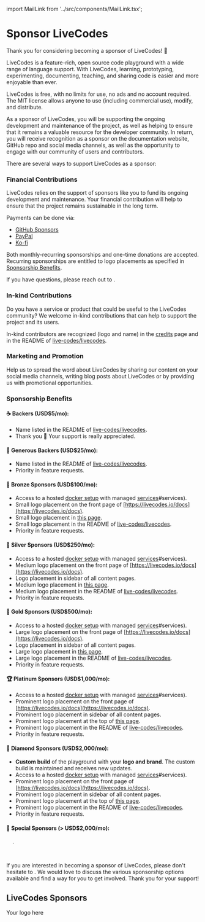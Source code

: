 import MailLink from '../src/components/MailLink.tsx';

# Sponsor LiveCodes

Thank you for considering becoming a sponsor of LiveCodes! 💚

LiveCodes is a feature-rich, open source code playground with a wide range of language support. With LiveCodes, learning, prototyping, experimenting, documenting, teaching, and sharing code is easier and more enjoyable than ever.

LiveCodes is free, with no limits for use, no ads and no account required. The MIT license allows anyone to use (including commercial use), modify, and distribute.

As a sponsor of LiveCodes, you will be supporting the ongoing development and maintenance of the project, as well as helping to ensure that it remains a valuable resource for the developer community. In return, you will receive recognition as a sponsor on the documentation website, GitHub repo and social media channels, as well as the opportunity to engage with our community of users and contributors.

There are several ways to support LiveCodes as a sponsor:

### Financial Contributions

LiveCodes relies on the support of sponsors like you to fund its ongoing development and maintenance. Your financial contribution will help to ensure that the project remains sustainable in the long term.

Payments can be done via:

- [GitHub Sponsors](https://github.com/sponsors/live-codes/)
- [PayPal](https://paypal.me/hatemhosni)
- [Ko-fi](https://ko-fi.com/hatemhosny)

Both monthly-recurring sponsorships and one-time donations are accepted. Recurring sponsorships are entitled to logo placements as specified in [Sponsorship Benefits](#sponsorship-benefits).

If you have questions, please reach out to <MailLink email="sponsor&#64;livecodes&#46;io" text="sponsor&#64;livecodes&#46;io" />.

### In-kind Contributions

Do you have a service or product that could be useful to the LiveCodes community? We welcome in-kind contributions that can help to support the project and its users.

In-kind contributors are recognized (logo and name) in the [credits](./credits.html.md) page and in the README of [live-codes/livecodes](https://github.com/live-codes/livecodes).

### Marketing and Promotion

Help us to spread the word about LiveCodes by sharing our content on your social media channels, writing blog posts about LiveCodes or by providing us with promotional opportunities.

### Sponsorship Benefits

#### ☕️ Backers (USD$5/mo):

- Name listed in the README of [live-codes/livecodes](https://github.com/live-codes/livecodes).
- Thank you 💚
  Your support is really appreciated.

#### 🍹 Generous Backers (USD$25/mo):

- Name listed in the README of [live-codes/livecodes](https://github.com/live-codes/livecodes).
- Priority in feature requests.

#### 🥉 Bronze Sponsors (USD$100/mo):

- Access to a hosted [docker setup](./advanced/docker.html.md) with managed [services](./advanced/docker.html.md)#services).
- Small logo placement on the front page of [https://livecodes.io/docs](https://livecodes.io/docs).
- Small logo placement in [this page](#livecodes-sponsors).
- Small logo placement in the README of [live-codes/livecodes](https://github.com/live-codes/livecodes).
- Priority in feature requests.

#### 🥈 Silver Sponsors (USD$250/mo):

- Access to a hosted [docker setup](./advanced/docker.html.md) with managed [services](./advanced/docker.html.md)#services).
- Medium logo placement on the front page of [https://livecodes.io/docs](https://livecodes.io/docs).
- Logo placement in sidebar of all content pages.
- Medium logo placement in [this page](#livecodes-sponsors).
- Medium logo placement in the README of [live-codes/livecodes](https://github.com/live-codes/livecodes).
- Priority in feature requests.

#### 🥇 Gold Sponsors (USD$500/mo):

- Access to a hosted [docker setup](./advanced/docker.html.md) with managed [services](./advanced/docker.html.md)#services).
- Large logo placement on the front page of [https://livecodes.io/docs](https://livecodes.io/docs).
- Logo placement in sidebar of all content pages.
- Large logo placement in [this page](#livecodes-sponsors).
- Large logo placement in the README of [live-codes/livecodes](https://github.com/live-codes/livecodes).
- Priority in feature requests.

#### 🏆 Platinum Sponsors (USD$1,000/mo):

- Access to a hosted [docker setup](./advanced/docker.html.md) with managed [services](./advanced/docker.html.md)#services).
- Prominent logo placement on the front page of [https://livecodes.io/docs](https://livecodes.io/docs).
- Prominent logo placement in sidebar of all content pages.
- Prominent logo placement at the top of [this page](#).
- Prominent logo placement in the README of [live-codes/livecodes](https://github.com/live-codes/livecodes).
- Priority in feature requests.

#### 💎 Diamond Sponsors (USD$2,000/mo):

- **Custom build** of the playground with your **logo and brand**. The custom build is maintained and receives new updates.
- Access to a hosted [docker setup](./advanced/docker.html.md) with managed [services](./advanced/docker.html.md)#services).
- Prominent logo placement on the front page of [https://livecodes.io/docs](https://livecodes.io/docs).
- Prominent logo placement in sidebar of all content pages.
- Prominent logo placement at the top of [this page](#).
- Prominent logo placement in the README of [live-codes/livecodes](https://github.com/live-codes/livecodes).
- Priority in feature requests.

#### 🌟 Special Sponsors (> USD$2,000/mo):

&nbsp;&nbsp;&nbsp;&nbsp;<MailLink email="sponsor&#64;livecodes&#46;io" text="Let's discuss" />.

<p>&nbsp;</p>

If you are interested in becoming a sponsor of LiveCodes, please don't hesitate to <MailLink email="sponsor&#64;livecodes&#46;io" text="reach out to us" />. We would love to discuss the various sponsorship options available and find a way for you to get involved. Thank you for your support!

## LiveCodes Sponsors

<div
  style={{
    display: 'flex',
    alignItems: 'center',
    justifyContent: 'center',
    height: ' 60px',
    width: '300px',
    border: '1px solid var(--ifm-table-border-color)',
    borderRadius: '3px',
    backgroundColor: 'var(--ifm-color-emphasis-100)',
    margin: '0.5em',
    marginBottom: '1.5em',
    color: 'var(--ifm-color-content-secondary)',
  }}
>
  Your logo here
</div>